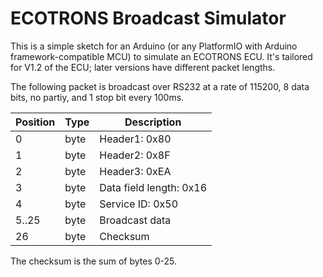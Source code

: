 # ECOTRONS Broadcast Simulator

This is a simple sketch for an Arduino (or any PlatformIO with Arduino framework-compatible MCU) to simulate an ECOTRONS ECU. It's tailored for V1.2 of the ECU; later versions have different packet lengths. 

The following packet is broadcast over RS232 at a rate of 115200, 8 data bits, no partiy, and 1 stop bit every 100ms.

| Position | Type | Description             |
| -------- | ---- | ----------------------- |
| 0        | byte | Header1: 0x80           |
| 1        | byte | Header2: 0x8F           |
| 2        | byte | Header3: 0xEA           |
| 3        | byte | Data field length: 0x16 |
| 4        | byte | Service ID: 0x50        |
| 5..25    | byte | Broadcast data          |
| 26       | byte | Checksum                |

The checksum is the sum of bytes 0-25.